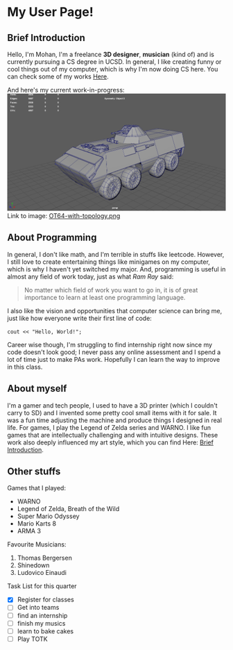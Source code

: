 # My User Page!

## Brief Introduction
Hello, I'm Mohan, I'm a freelance **3D designer**, **musician** (kind of) and is currently pursuing a CS degree in UCSD.
In general, I like creating funny or cool things out of my computer, which is why I'm now doing CS here.
You can check some of my works [Here](https://www.artstation.com/teslaangel7).

And here's my current work-in-progress:
![OT64 in maya](/OT64-with-topology.png)
Link to image: [OT64-with-topology.png](/OT64-with-topology.png)

## About Programming
In general, I don't like math, and I'm terrible in stuffs like leetcode. However, I still love to create entertaining things like minigames on my computer, which is why I haven't yet switched my major. And, programming is useful in almost any field of work today, just as what *Ram Ray* said:
> No matter which field of work you want to go in, it is of great importance to learn at least one programming language.

I also like the vision and opportunities that computer science can bring me, just like how everyone write their first line of code:
```
cout << "Hello, World!";
```
Career wise though, I'm struggling to find internship right now since my code doesn't look good; I never pass any online assessment and I spend a lot of time just to make PAs work. Hopefully I can learn the way to improve in this class.

## About myself
I'm a gamer and tech people, I used to have a 3D printer (which I couldn't carry to SD) and I invented some pretty cool small items with it for sale. It was a fun time adjusting the machine and produce things I designed in real life.
For games, I play the Legend of Zelda series and WARNO. I like fun games that are intellectually challenging and with intuitive designs. These work also deeply influenced my art style, which you can find Here: [Brief Introduction](#Brief-Introduction).

## Other stuffs
Games that I played:
- WARNO
- Legend of Zelda, Breath of the Wild
- Super Mario Odyssey
- Mario Karts 8
- ARMA 3

Favourite Musicians:
1. Thomas Bergersen
2. Shinedown
3. Ludovico Einaudi

Task List for this quarter
- [X] Register for classes
- [ ] Get into teams
- [ ] find an internship
- [ ] finish my musics
- [ ] learn to bake cakes
- [ ] Play TOTK